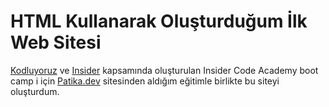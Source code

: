 # HTML Kullanarak Oluşturduğum İlk Web Sitesi
[Kodluyoruz](https://kodluyoruz.org/tr/kodluyoruz/) ve [Insider](https://useinsider.com/) kapsamında oluşturulan Insider Code Academy boot camp i için [Patika.dev](https://www.patika.dev/tr) sitesinden aldığım eğitimle birlikte bu siteyi oluşturdum.